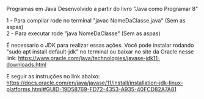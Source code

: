 Programas em Java Desenvolvido a partir do livro "Java como Programar 8" <br />

1 - Para compilar rode no terminal "javac NomeDaClasse.java" (Sem as aspas) <br />
2 - Para executar rode "java NomeDaClasse" (Sem as aspas)

É necessario o JDK para realizar essas ações. Você pode instalar rodando "sudo apt install default-jdk" no terminal ou baixar no site da Oracle nesse link: https://www.oracle.com/java/technologies/javase-jdk11-downloads.html

E seguir as instruções no link abaixo:
https://docs.oracle.com/en/java/javase/11/install/installation-jdk-linux-platforms.html#GUID-19D58769-FD72-4353-A935-40FCD82A7A81
